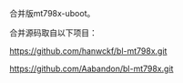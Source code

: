 合并版mt798x-uboot。

合并源码取自以下项目：

https://github.com/hanwckf/bl-mt798x.git

https://github.com/Aabandon/bl-mt798x.git
